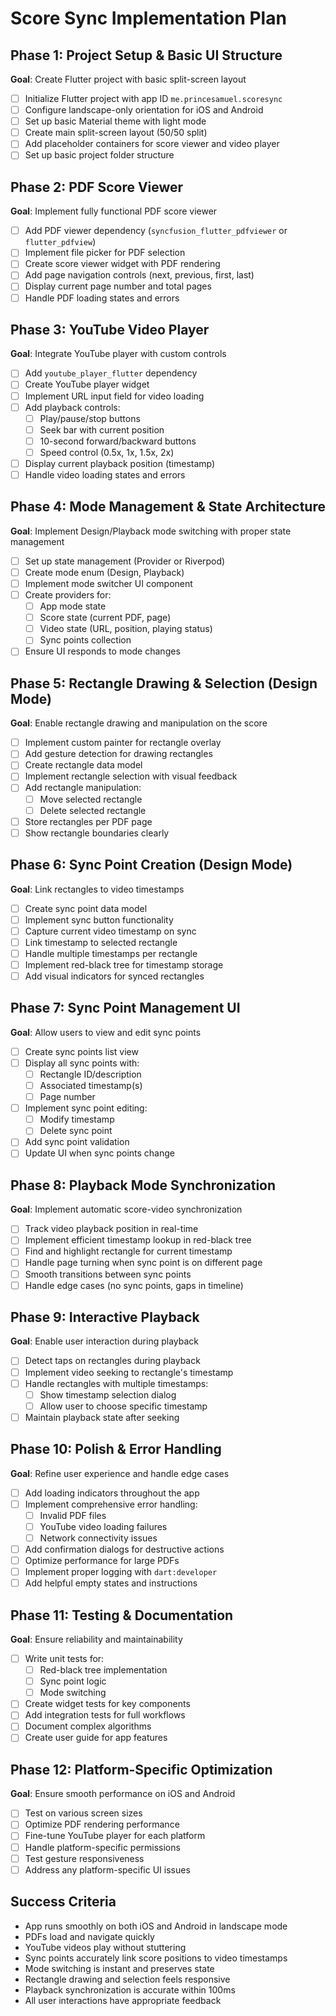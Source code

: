 # Score Sync Implementation Plan

## Phase 1: Project Setup & Basic UI Structure
**Goal**: Create Flutter project with basic split-screen layout

- [ ] Initialize Flutter project with app ID `me.princesamuel.scoresync`
- [ ] Configure landscape-only orientation for iOS and Android
- [ ] Set up basic Material theme with light mode
- [ ] Create main split-screen layout (50/50 split)
- [ ] Add placeholder containers for score viewer and video player
- [ ] Set up basic project folder structure

## Phase 2: PDF Score Viewer
**Goal**: Implement fully functional PDF score viewer

- [ ] Add PDF viewer dependency (`syncfusion_flutter_pdfviewer` or `flutter_pdfview`)
- [ ] Implement file picker for PDF selection
- [ ] Create score viewer widget with PDF rendering
- [ ] Add page navigation controls (next, previous, first, last)
- [ ] Display current page number and total pages
- [ ] Handle PDF loading states and errors

## Phase 3: YouTube Video Player
**Goal**: Integrate YouTube player with custom controls

- [ ] Add `youtube_player_flutter` dependency
- [ ] Create YouTube player widget
- [ ] Implement URL input field for video loading
- [ ] Add playback controls:
  - [ ] Play/pause/stop buttons
  - [ ] Seek bar with current position
  - [ ] 10-second forward/backward buttons
  - [ ] Speed control (0.5x, 1x, 1.5x, 2x)
- [ ] Display current playback position (timestamp)
- [ ] Handle video loading states and errors

## Phase 4: Mode Management & State Architecture
**Goal**: Implement Design/Playback mode switching with proper state management

- [ ] Set up state management (Provider or Riverpod)
- [ ] Create mode enum (Design, Playback)
- [ ] Implement mode switcher UI component
- [ ] Create providers for:
  - [ ] App mode state
  - [ ] Score state (current PDF, page)
  - [ ] Video state (URL, position, playing status)
  - [ ] Sync points collection
- [ ] Ensure UI responds to mode changes

## Phase 5: Rectangle Drawing & Selection (Design Mode)
**Goal**: Enable rectangle drawing and manipulation on the score

- [ ] Implement custom painter for rectangle overlay
- [ ] Add gesture detection for drawing rectangles
- [ ] Create rectangle data model
- [ ] Implement rectangle selection with visual feedback
- [ ] Add rectangle manipulation:
  - [ ] Move selected rectangle
  - [ ] Delete selected rectangle
- [ ] Store rectangles per PDF page
- [ ] Show rectangle boundaries clearly

## Phase 6: Sync Point Creation (Design Mode)
**Goal**: Link rectangles to video timestamps

- [ ] Create sync point data model
- [ ] Implement sync button functionality
- [ ] Capture current video timestamp on sync
- [ ] Link timestamp to selected rectangle
- [ ] Handle multiple timestamps per rectangle
- [ ] Implement red-black tree for timestamp storage
- [ ] Add visual indicators for synced rectangles

## Phase 7: Sync Point Management UI
**Goal**: Allow users to view and edit sync points

- [ ] Create sync points list view
- [ ] Display all sync points with:
  - [ ] Rectangle ID/description
  - [ ] Associated timestamp(s)
  - [ ] Page number
- [ ] Implement sync point editing:
  - [ ] Modify timestamp
  - [ ] Delete sync point
- [ ] Add sync point validation
- [ ] Update UI when sync points change

## Phase 8: Playback Mode Synchronization
**Goal**: Implement automatic score-video synchronization

- [ ] Track video playback position in real-time
- [ ] Implement efficient timestamp lookup in red-black tree
- [ ] Find and highlight rectangle for current timestamp
- [ ] Handle page turning when sync point is on different page
- [ ] Smooth transitions between sync points
- [ ] Handle edge cases (no sync points, gaps in timeline)

## Phase 9: Interactive Playback
**Goal**: Enable user interaction during playback

- [ ] Detect taps on rectangles during playback
- [ ] Implement video seeking to rectangle's timestamp
- [ ] Handle rectangles with multiple timestamps:
  - [ ] Show timestamp selection dialog
  - [ ] Allow user to choose specific timestamp
- [ ] Maintain playback state after seeking

## Phase 10: Polish & Error Handling
**Goal**: Refine user experience and handle edge cases

- [ ] Add loading indicators throughout the app
- [ ] Implement comprehensive error handling:
  - [ ] Invalid PDF files
  - [ ] YouTube video loading failures
  - [ ] Network connectivity issues
- [ ] Add confirmation dialogs for destructive actions
- [ ] Optimize performance for large PDFs
- [ ] Implement proper logging with `dart:developer`
- [ ] Add helpful empty states and instructions

## Phase 11: Testing & Documentation
**Goal**: Ensure reliability and maintainability

- [ ] Write unit tests for:
  - [ ] Red-black tree implementation
  - [ ] Sync point logic
  - [ ] Mode switching
- [ ] Create widget tests for key components
- [ ] Add integration tests for full workflows
- [ ] Document complex algorithms
- [ ] Create user guide for app features

## Phase 12: Platform-Specific Optimization
**Goal**: Ensure smooth performance on iOS and Android

- [ ] Test on various screen sizes
- [ ] Optimize PDF rendering performance
- [ ] Fine-tune YouTube player for each platform
- [ ] Handle platform-specific permissions
- [ ] Test gesture responsiveness
- [ ] Address any platform-specific UI issues

## Success Criteria

- App runs smoothly on both iOS and Android in landscape mode
- PDFs load and navigate quickly
- YouTube videos play without stuttering
- Sync points accurately link score positions to video timestamps
- Mode switching is instant and preserves state
- Rectangle drawing and selection feels responsive
- Playback synchronization is accurate within 100ms
- All user interactions have appropriate feedback